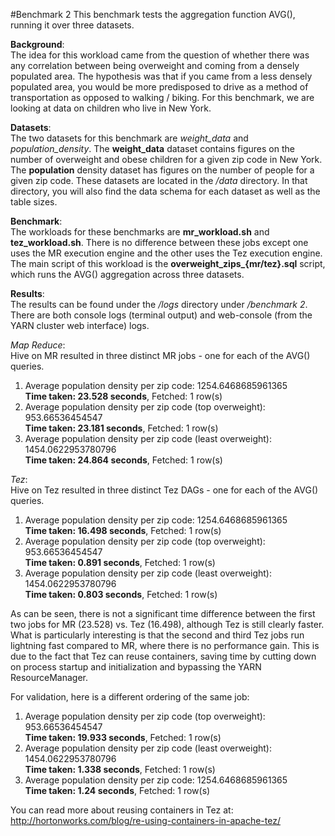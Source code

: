 #Benchmark 2 
This benchmark tests the aggregation function AVG(), running it over three datasets. 

**Background**:  
The idea for this workload came from the question of whether there was any correlation between being overweight and coming from a densely populated area. The hypothesis was that if you came from a less densely populated area, you would be more predisposed to drive as a method of transportation as opposed to walking / biking. For this benchmark, we are looking at data on children who live in New York. 

**Datasets**:  
The two datasets for this benchmark are *weight_data* and *population_density*. The **weight_data** dataset contains figures on the number of overweight and obese children for a given zip code in New York. The **population** density dataset has figures on the number of people for a given zip code. These datasets are located in the */data* directory. In that directory, you will also find the data schema for each dataset as well as the table sizes. 

**Benchmark**:  
The workloads for these benchmarks are **mr_workload.sh** and **tez_workload.sh**. There is no difference between these jobs except one uses the MR execution engine and the other uses the Tez execution engine. The main script of this workload is the **overweight\_zips\_{mr/tez}.sql** script, which runs the AVG() aggregation across three datasets. 

**Results**:  
The results can be found under the */logs* directory under */benchmark 2*. There are both console logs (terminal output) and web-console (from the YARN cluster web interface) logs.   

*Map Reduce*:  
Hive on MR resulted in three distinct MR jobs - one for each of the AVG() queries.   
1) Average population density per zip code: 	1254.6468685961365  
**Time taken: 23.528 seconds**, Fetched: 1 row(s)  
2) Average population density per zip code (top overweight): 	953.66536454547  
**Time taken: 23.181 seconds**, Fetched: 1 row(s)  
3) Average population density per zip code (least overweight): 	1454.0622953780796  
**Time taken: 24.864 seconds**, Fetched: 1 row(s)  

*Tez*:  
Hive on Tez resulted in three distinct Tez DAGs - one for each of the AVG() queries.   
1) Average population density per zip code: 	1254.6468685961365  
**Time taken: 16.498 seconds**, Fetched: 1 row(s)  
2) Average population density per zip code (top overweight): 	953.66536454547  
**Time taken: 0.891 seconds**, Fetched: 1 row(s)  
3) Average population density per zip code (least overweight): 	1454.0622953780796  
**Time taken: 0.803 seconds**, Fetched: 1 row(s)  

As can be seen, there is not a significant time difference between the first two jobs for MR (23.528) vs. Tez (16.498), although Tez is still clearly faster. What is particularly interesting is that the second and third Tez jobs run lightning fast compared to MR, where there is no performance gain. This is due to the fact that Tez can reuse containers, saving time by cutting down on process startup and initialization and bypassing the YARN ResourceManager. 

For validation, here is a different ordering of the same job:  
1) Average population density per zip code (top overweight): 	953.66536454547  
**Time taken: 19.933 seconds**, Fetched: 1 row(s)  
2) Average population density per zip code (least overweight): 	1454.0622953780796  
**Time taken: 1.338 seconds**, Fetched: 1 row(s)  
3) Average population density per zip code: 	1254.6468685961365  
**Time taken: 1.24 seconds**, Fetched: 1 row(s)  

You can read more about reusing containers in Tez at: http://hortonworks.com/blog/re-using-containers-in-apache-tez/ 
